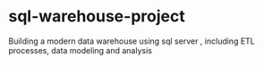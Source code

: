 # sql-warehouse-project
Building a modern data warehouse using sql server , including ETL processes, data modeling and analysis 
